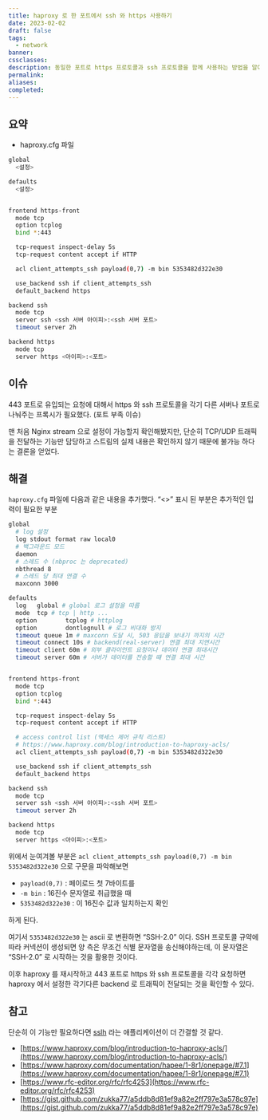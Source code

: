 ```yaml
---
title: haproxy 로 한 포트에서 ssh 와 https 사용하기
date: 2023-02-02
draft: false
tags:
  - network
banner: 
cssclasses: 
description: 동일한 포트로 https 프로토콜과 ssh 프로토콜을 함께 사용하는 방법을 알아본다.
permalink: 
aliases: 
completed:
---
```

## 요약

- haproxy.cfg 파일

```bash
global
  <설정>

defaults
  <설정>


frontend https-front
  mode tcp
  option tcplog
  bind *:443

  tcp-request inspect-delay 5s
  tcp-request content accept if HTTP

  acl client_attempts_ssh payload(0,7) -m bin 5353482d322e30

  use_backend ssh if client_attempts_ssh
  default_backend https

backend ssh
  mode tcp
  server ssh <ssh 서버 아이피>:<ssh 서버 포트>
  timeout server 2h

backend https
  mode tcp
  server https <아이피>:<포트>
```

  

## 이슈

443 포트로 유입되는 요청에 대해서 https 와 ssh 프로토콜을 각기 다른 서버나 포트로 나눠주는 프록시가 필요했다. (포트 부족 이슈)

  

맨 처음 Nginx stream 으로 설정이 가능할지 확인해봤지만, 단순히 TCP/UDP 트래픽을 전달하는 기능만 담당하고 스트림의 실제 내용은 확인하지 않기 때문에 불가능 하다는 결론을 얻었다.

  

## 해결

`haproxy.cfg` 파일에 다음과 같은 내용을 추가했다. “<>” 표시 된 부분은 추가적인 입력이 필요한 부분

```bash
global
  # log 설정
  log stdout format raw local0
  # 백그라운드 모드
  daemon
  # 스레드 수 (nbproc 는 deprecated)
  nbthread 8
  # 스레드 당 최대 연결 수
  maxconn 3000

defaults
  log  	global # global 로그 설정을 따름
  mode 	tcp # tcp | http ...
  option       	tcplog # httplog
  option       	dontlognull # 로그 비대화 방지
  timeout queue 1m # maxconn 도달 시, 503 응답을 보내기 까지의 시간
  timeout connect 10s # backend(real-server) 연결 최대 지연시간
  timeout client 60m # 외부 클라이언트 요청이나 데이터 연결 최대시간
  timeout server 60m # 서버가 데이터를 전송할 떄 연결 최대 시간


frontend https-front
  mode tcp
  option tcplog
  bind *:443

  tcp-request inspect-delay 5s
  tcp-request content accept if HTTP

  # access control list (액세스 제어 규칙 리스트)
  # https://www.haproxy.com/blog/introduction-to-haproxy-acls/
  acl client_attempts_ssh payload(0,7) -m bin 5353482d322e30

  use_backend ssh if client_attempts_ssh
  default_backend https

backend ssh
  mode tcp
  server ssh <ssh 서버 아이피>:<ssh 서버 포트>
  timeout server 2h

backend https
  mode tcp
  server https <아이피>:<포트>
```

  

위에서 눈여겨볼 부분은 `acl client_attempts_ssh payload(0,7) -m bin 5353482d322e30` 으로 구문을 파악해보면

- `payload(0,7)` : 페이로드 첫 7바이트를
- `-m bin` : 16진수 문자열로 취급했을 때
- `5353482d322e30` : 이 16진수 값과 일치하는지 확인

하게 된다.

여기서 `5353482d322e30` 는 ascii 로 변환하면 “SSH-2.0” 이다. SSH 프로토콜 규약에 따라 커넥션이 생성되면 양 측은 무조건 식별 문자열을 송신해야하는데, 이 문자열은 “SSH-2.0” 로 시작하는 것을 활용한 것이다.

  

이후 haproxy 를 재시작하고 443 포트로 https 와 ssh 프로토콜을 각각 요청하면 haproxy 에서 설정한 각기다른 backend 로 트래픽이 전달되는 것을 확인할 수 있다.

  

## 참고

단순히 이 기능만 필요하다면 [sslh](https://github.com/yrutschle/sslh) 라는 애플리케이션이 더 간결할 것 같다.

  

- [https://www.haproxy.com/blog/introduction-to-haproxy-acls/](https://www.haproxy.com/blog/introduction-to-haproxy-acls/)
- [https://www.haproxy.com/documentation/hapee/1-8r1/onepage/#7.1](https://www.haproxy.com/documentation/hapee/1-8r1/onepage/#7.1)
- [https://www.rfc-editor.org/rfc/rfc4253](https://www.rfc-editor.org/rfc/rfc4253)
- [https://gist.github.com/zukka77/a5ddb8d81ef9a82e2ff797e3a578c97e](https://gist.github.com/zukka77/a5ddb8d81ef9a82e2ff797e3a578c97e)